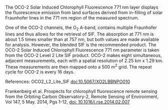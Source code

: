 The OCO-2 Solar Induced Chlorophyll Fluorescence 771 nm layer displays the fluorescence emission from land surfaces derived from in-filling of solar Fraunhofer lines in the 771 nm region of the measured spectrum.

One of the OCO-2 channels, the O<sub>2</sub> A-band, contains multiple Fraunhofer lines and thus allows for the retrieval of SIF. The absorption at 771 nm is about 1.5 times smaller than at 757 nm, but both values are made available for analysis. However, the blended SIF is the recommended product. The OCO-2 Solar Induced Chlorophyll Fluorescence 771 nm parameter is taken from the OCO-2 Level 2 Lite SIF product. OCO-2 makes eight simultaneous, adjacent measurements, each with a spatial resolution of 2.25 km x 1.29 km. These measurements are then mapped onto a 500 m<sup>2</sup> grid. The repeat cycle for OCO-2 is every 16 days.

References: OCO2_L2_Lite_SIF [doi:10.5067/XO2LBBNPO010](https://doi.org/10.5067/XO2LBBNPO010)

Frankenberg et al. Prospects for chlorophyll fluorescence remote sensing from the Orbiting Carbon Observatory-2, Remote Sensing of Environment, Vol 147, 5 May. 2014, Pgs 1-12, [doi: 10.1016/j.rse.2014.02.007](https://doi.org/10.1016/j.rse.2014.02.007)
